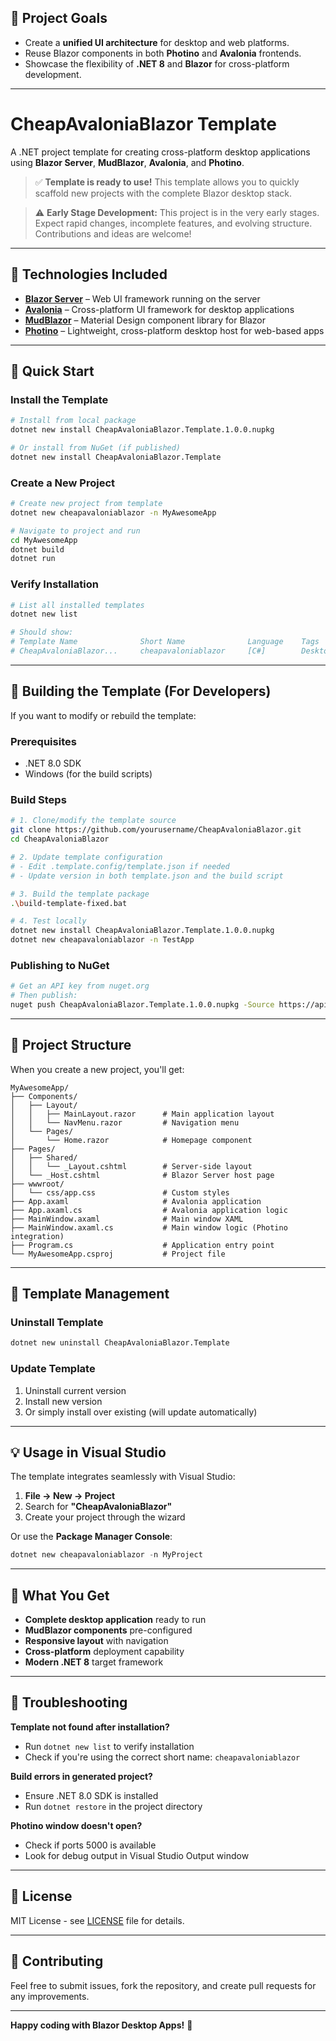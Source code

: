 ## 🚧 Project Goals

- Create a **unified UI architecture** for desktop and web platforms.
- Reuse Blazor components in both **Photino** and **Avalonia** frontends.
- Showcase the flexibility of **.NET 8** and **Blazor** for cross-platform development.

---

# CheapAvaloniaBlazor Template

A .NET project template for creating cross-platform desktop applications using **Blazor Server**, **MudBlazor**, **Avalonia**, and **Photino**.

> ✅ **Template is ready to use!** This template allows you to quickly scaffold new projects with the complete Blazor desktop stack.

> ⚠️ **Early Stage Development:** This project is in the very early stages. Expect rapid changes, incomplete features, and evolving structure. Contributions and ideas are welcome!

---

## 🧩 Technologies Included

- **[Blazor Server](https://dotnet.microsoft.com/apps/aspnet/web-apps/blazor)** – Web UI framework running on the server
- **[Avalonia](https://avaloniaui.net/)** – Cross-platform UI framework for desktop applications
- **[MudBlazor](https://mudblazor.com/)** – Material Design component library for Blazor
- **[Photino](https://www.photino.dev/)** – Lightweight, cross-platform desktop host for web-based apps

---

## 🚀 Quick Start

### Install the Template

```bash
# Install from local package
dotnet new install CheapAvaloniaBlazor.Template.1.0.0.nupkg

# Or install from NuGet (if published)
dotnet new install CheapAvaloniaBlazor.Template
```

### Create a New Project

```bash
# Create new project from template
dotnet new cheapavaloniablazor -n MyAwesomeApp

# Navigate to project and run
cd MyAwesomeApp
dotnet build
dotnet run
```

### Verify Installation

```bash
# List all installed templates
dotnet new list

# Should show:
# Template Name              Short Name              Language    Tags
# CheapAvaloniaBlazor...     cheapavaloniablazor     [C#]        Desktop/Blazor/MudBlazor/Avalonia/Photino
```

---

## 🔨 Building the Template (For Developers)

If you want to modify or rebuild the template:

### Prerequisites

- .NET 8.0 SDK
- Windows (for the build scripts)

### Build Steps

```bash
# 1. Clone/modify the template source
git clone https://github.com/yourusername/CheapAvaloniaBlazor.git
cd CheapAvaloniaBlazor

# 2. Update template configuration
# - Edit .template.config/template.json if needed
# - Update version in both template.json and the build script

# 3. Build the template package
.\build-template-fixed.bat

# 4. Test locally
dotnet new install CheapAvaloniaBlazor.Template.1.0.0.nupkg
dotnet new cheapavaloniablazor -n TestApp
```

### Publishing to NuGet

```bash
# Get an API key from nuget.org
# Then publish:
nuget push CheapAvaloniaBlazor.Template.1.0.0.nupkg -Source https://api.nuget.org/v3/index.json -ApiKey YOUR_API_KEY
```

---

## 📁 Project Structure

When you create a new project, you'll get:

```
MyAwesomeApp/
├── Components/
│   ├── Layout/
│   │   ├── MainLayout.razor      # Main application layout
│   │   └── NavMenu.razor         # Navigation menu
│   └── Pages/
│       └── Home.razor            # Homepage component
├── Pages/
│   ├── Shared/
│   │   └── _Layout.cshtml        # Server-side layout
│   └── _Host.cshtml              # Blazor Server host page
├── wwwroot/
│   └── css/app.css               # Custom styles
├── App.axaml                     # Avalonia application
├── App.axaml.cs                  # Avalonia application logic
├── MainWindow.axaml              # Main window XAML
├── MainWindow.axaml.cs           # Main window logic (Photino integration)
├── Program.cs                    # Application entry point
└── MyAwesomeApp.csproj           # Project file
```

---

## 🔧 Template Management

### Uninstall Template

```bash
dotnet new uninstall CheapAvaloniaBlazor.Template
```

### Update Template

1. Uninstall current version
2. Install new version
3. Or simply install over existing (will update automatically)

---

## 💡 Usage in Visual Studio

The template integrates seamlessly with Visual Studio:

1. **File → New → Project**
2. Search for **"CheapAvaloniaBlazor"**
3. Create your project through the wizard

Or use the **Package Manager Console**:
```powershell
dotnet new cheapavaloniablazor -n MyProject
```

---

## 🎯 What You Get

- **Complete desktop application** ready to run
- **MudBlazor components** pre-configured
- **Responsive layout** with navigation
- **Cross-platform** deployment capability
- **Modern .NET 8** target framework

---

## 🐛 Troubleshooting

**Template not found after installation?**
- Run `dotnet new list` to verify installation
- Check if you're using the correct short name: `cheapavaloniablazor`

**Build errors in generated project?**
- Ensure .NET 8.0 SDK is installed
- Run `dotnet restore` in the project directory

**Photino window doesn't open?**
- Check if ports 5000 is available
- Look for debug output in Visual Studio Output window

---

## 📝 License

MIT License - see [LICENSE](LICENSE) file for details.

---

## 🙏 Contributing

Feel free to submit issues, fork the repository, and create pull requests for any improvements.

---

**Happy coding with Blazor Desktop Apps!** 🚀
